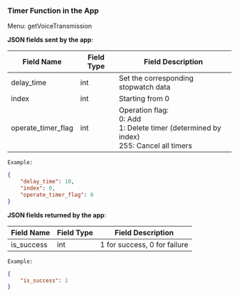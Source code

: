 ### Timer Function in the App

Menu: getVoiceTransmission

**JSON fields sent by the app**:

| Field Name         | Field Type | Field Description                                    |
| ------------------ | ---------- | --------------------------------------------------- |
| delay_time         | int        | Set the corresponding stopwatch data                 |
| index              | int        | Starting from 0                                      |
| operate_timer_flag | int        | Operation flag: <br />0: Add <br />1: Delete timer (determined by index)<br />255: Cancel all timers |

`Example:`

```json
{
    "delay_time": 10,
    "index": 0,
    "operate_timer_flag": 0
}
```

**JSON fields returned by the app**:

| Field Name  | Field Type | Field Description |
| ----------- | ---------- | ----------------- |
| is_success  | int        | 1 for success, 0 for failure |

`Example:`

```json
{
    "is_success": 1
}
```
